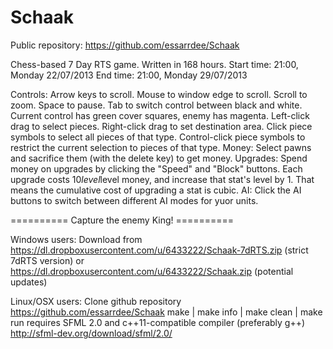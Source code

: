 Schaak
======

Public repository: https://github.com/essarrdee/Schaak

Chess-based 7 Day RTS game.
Written in 168 hours.
Start time: 21:00, Monday 22/07/2013
End time: 21:00, Monday 29/07/2013

Controls:
Arrow keys to scroll.
Mouse to window edge to scroll.
Scroll to zoom.
Space to pause.
Tab to switch control between black and white.
Current control has green cover squares, enemy has magenta.
Left-click drag to select pieces.
Right-click drag to set destination area.
Click piece symbols to select all pieces of that type.
Control-click piece symbols to restrict the current selection to pieces of that type.
Money:
Select pawns and sacrifice them (with the delete key) to get money.
Upgrades:
Spend money on upgrades by clicking the "Speed" and "Block" buttons.
Each upgrade costs 10*level*level money, and increase that stat's level by 1. That means the cumulative cost of upgrading a stat is cubic.
AI:
Click the AI buttons to switch between different AI modes for yuor units.

========== Capture the enemy King! ==========

Windows users:
Download from
https://dl.dropboxusercontent.com/u/6433222/Schaak-7dRTS.zip (strict 7dRTS version)
or
https://dl.dropboxusercontent.com/u/6433222/Schaak.zip (potential updates)

Linux/OSX users:
Clone github repository https://github.com/essarrdee/Schaak
make | make info | make clean | make run
requires SFML 2.0 and c++11-compatible compiler (preferably g++)
http://sfml-dev.org/download/sfml/2.0/
